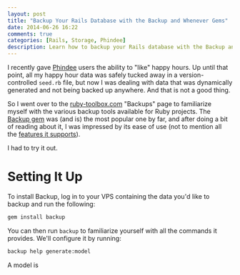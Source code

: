 ```yaml
---
layout: post
title: "Backup Your Rails Database with the Backup and Whenever Gems"
date: 2014-06-26 16:22
comments: true
categories: [Rails, Storage, Phindee]
description: Learn how to backup your Rails database with the Backup and Whenever gems.
---
```


I recently gave [Phindee]() users the ability to "like" happy hours. Up until that point, all my happy hour data was safely tucked away in a version-controlled `seed.rb` file, but now I was dealing with data that was dynamically generated and not being backed up anywhere. And that is not a good thing.

<!-- mroe -->

So I went over to the [ruby-toolbox.com](https://www.ruby-toolbox.com/categories/backups) "Backups" page to familiarize myself with the various backup tools available for Ruby projects. The [Backup gem](https://github.com/meskyanichi/backup) was (and is) the most popular one by far, and after doing a bit of reading about it, I was impressed by its ease of use (not to mention all the [features it supports](http://meskyanichi.github.io/backup/v4/)).

I had to try it out.

# Setting It Up

To install Backup, log in to your VPS containing the data you'd like to backup and run the following:

``` bash
gem install backup
```

You can then run `backup` to familiarize yourself with all the commands it provides. We'll configure it by running:

``` bash
backup help generate:model
```

A model is 